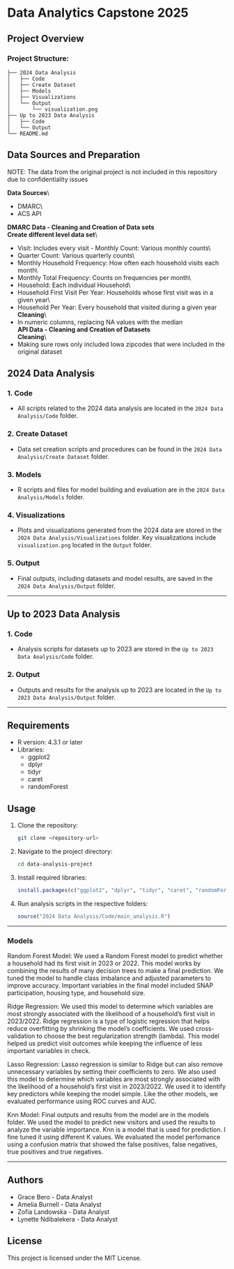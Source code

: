 # Data Analytics Capstone 2025

## Project Overview

### Project Structure:

```         
├── 2024 Data Analysis
│   ├── Code
│   ├── Create Dataset
│   ├── Models
│   ├── Visualizations
│   └── Output
│       └── visualization.png
├── Up to 2023 Data Analysis
│   ├── Code
│   └── Output
└── README.md
```

## Data Sources and Preparation

NOTE: The data from the original project is not included in this repository due to confidentiality issues

**Data Sources**\
- DMARC\
- ACS API

**DMARC Data - Cleaning and Creation of Data sets**\
**Create different level data set**\
- Visit: Includes every visit - Monthly Count: Various monthly counts\
- Quarter Count: Various quarterly counts\
- Monthly Household Frequency: How often each household visits each month\
- Monthly Total Frequency: Counts on frequencies per month\
- Household: Each individual Household\
- Household First Visit Per Year: Households whose first visit was in a given year\
- Household Per Year: Every household that visited during a given year\
**Cleaning**\
- In numeric columns, replacing NA values with the median\
**API Data - Cleaning and Creation of Datasets**\
**Cleaning**\
- Making sure rows only included Iowa zipcodes that were included in the original dataset

## 2024 Data Analysis

### 1. Code

-   All scripts related to the 2024 data analysis are located in the `2024 Data Analysis/Code` folder.

### 2. Create Dataset

-   Data set creation scripts and procedures can be found in the `2024 Data Analysis/Create Dataset` folder.

### 3. Models

-   R scripts and files for model building and evaluation are in the `2024 Data Analysis/Models` folder.

### 4. Visualizations

-   Plots and visualizations generated from the 2024 data are stored in the `2024 Data Analysis/Visualizations` folder. Key visualizations include `visualization.png` located in the `Output` folder.

### 5. Output

-   Final outputs, including datasets and model results, are saved in the `2024 Data Analysis/Output` folder.

------------------------------------------------------------------------

## Up to 2023 Data Analysis

### 1. Code

-   Analysis scripts for datasets up to 2023 are stored in the `Up to 2023 Data Analysis/Code` folder.

### 2. Output

-   Outputs and results for the analysis up to 2023 are located in the `Up to 2023 Data Analysis/Output` folder.

------------------------------------------------------------------------

## Requirements

-   R version: 4.3.1 or later
-   Libraries:
    -   ggplot2
    -   dplyr
    -   tidyr
    -   caret
    -   randomForest

## Usage

1.  Clone the repository:

    ``` bash
    git clone <repository-url>
    ```

2.  Navigate to the project directory:

    ``` bash
    cd data-analysis-project
    ```

3.  Install required libraries:

    ``` r
    install.packages(c("ggplot2", "dplyr", "tidyr", "caret", "randomForest"))
    ```

4.  Run analysis scripts in the respective folders:

    ``` r
    source("2024 Data Analysis/Code/main_analysis.R")
    ```

------------------------------------------------------------------------
### Models

Random Forest Model:
We used a Random Forest model to predict whether a household had its first visit in 2023 or 2022. This model works by combining the results of many decision trees to make a final prediction. We tuned the model to handle class imbalance and adjusted parameters to improve accuracy. Important variables in the final model included SNAP participation, housing type, and household size.

Ridge Regression:
We used this model to determine which variables are most strongly associated with the likelihood of a household’s first visit in 2023/2022. Ridge regression is a type of logistic regression that helps reduce overfitting by shrinking the model’s coefficients. We used cross-validation to choose the best regularization strength (lambda). This model helped us predict visit outcomes while keeping the influence of less important variables in check.

Lasso Regression: 
Lasso regression is similar to Ridge but can also remove unnecessary variables by setting their coefficients to zero. We also used this model to determine which variables are most strongly associated with the likelihood of a household’s first visit in 2023/2022. We used it to identify key predictors while keeping the model simple. Like the other models, we evaluated performance using ROC curves and AUC.

Knn Model: Final outputs and results from the model are in the models folder. We used the model to predict new visitors and used the results to analyze the variable importance. Knn is a model that is used for prediction. I fine tuned it using different K values. We evaluated the model perfomance using a confusion matrix that showed the false positives, false negatives, true positives and true negatives. 

------------------------------------------------------------------------
## Authors

-   Grace Bero - Data Analyst
-   Amelia Burnell - Data Analyst
-   Zofia Landowska - Data Analyst
-   Lynette Ndibalekera - Data Analyst

## License

This project is licensed under the MIT License.

